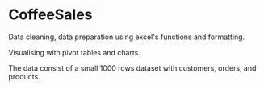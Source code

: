# CoffeeSales

Data cleaning, data preparation using excel's functions and formatting.

Visualising with pivot tables and charts.

The data consist of a small 1000 rows dataset with customers, orders, and products.
